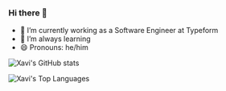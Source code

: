 ### Hi there 👋

- 🔭 I’m currently working as a Software Engineer at Typeform
- 🌱 I’m always learning
- 😄 Pronouns: he/him


![Xavi's GitHub stats](https://github-readme-stats.vercel.app/api?username=xespona&show_icons=true&theme=dracula&include_all_commits=true&count_private=true)

![Xavi's Top Languages](https://github-readme-stats.vercel.app/api/top-langs/?username=xespona&layout=compact&langs_count=7&theme=dracula)

